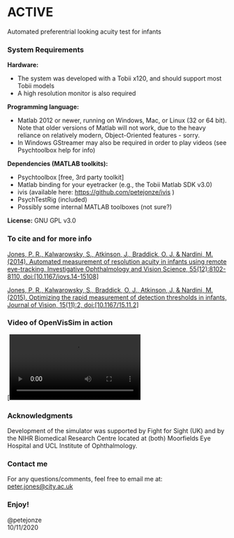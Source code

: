 # ACTIVE
Automated preferentrial looking acuity test for infants

### System Requirements
**Hardware:**
- The system was developed with a Tobii x120, and should support most Tobii models
- A high resolution monitor is also required

**Programming language:**
- Matlab 2012 or newer, running on Windows, Mac, or Linux (32 or 64 bit). Note that older versions of Matlab will not work, due to the heavy reliance on relatively modern, Object-Oriented features - sorry.
- In Windows GStreamer may also be required in order to play videos (see Psychtoolbox help for info)

**Dependencies (MATLAB toolkits):**
- Psychtoolbox [free, 3rd party toolkit]
- Matlab binding for your eyetracker (e.g., the Tobii Matlab SDK v3.0)
- ivis (available here: https://github.com/petejonze/ivis )
- PsychTestRig (included)
- Possibly some internal MATLAB toolboxes (not sure?)

**License:**
GNU GPL v3.0

### To cite and for more info
[Jones, P. R., Kalwarowsky, S., Atkinson, J., Braddick, O. J. & Nardini, M. (2014). Automated measurement of resolution acuity in infants using remote eye-tracking, Investigative Ophthalmology and Vision Science, 55(12):8102-8110, doi:[10.1167/iovs.14-15108]](https://iovs.arvojournals.org/article.aspx?articleid=2212669)

[Jones, P. R., Kalwarowsky, S., Braddick, O. J., Atkinson, J. & Nardini, M. (2015). Optimizing the rapid measurement of detection thresholds in infants, Journal of Vision, 15(11):2, doi:[10.1167/15.11.2]](https://jov.arvojournals.org/article.aspx?articleid=2423009)


### Video of OpenVisSim in action
[![ACTIVE in action](hhttps://www.dropbox.com/s/3gtd35s93s5xraj/screencapture_acuity.wmv?dl=0 "ACTIVE in action")

### Acknowledgments
Development of the simulator was supported by Fight for Sight (UK) and by the NIHR Biomedical Research Centre located at (both) Moorfields Eye Hospital and UCL Institute of Ophthalmology.

### Contact me
For any questions/comments, feel free to email me at: peter.jones@city.ac.uk

### Enjoy!
@petejonze  
10/11/2020